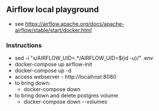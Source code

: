 ## Airflow local playground

- see https://airflow.apache.org/docs/apache-airflow/stable/start/docker.html



### Instructions

- sed -i "s/AIRFLOW_UID=.*/AIRFLOW_UID=$(id -u)/" .env
- docker-compose up airflow-init
- docker-compose up -d
- access webserver - http://localhost:8080
- to bring down:
    - docker-compose down
- to bring down and delete postgres volume
    - docker-compose down --volumes
